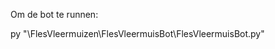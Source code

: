 Om de bot te runnen:

py "<path waar de repo staat>\FlesVleermuizen\FlesVleermuisBot\FlesVleermuisBot.py"